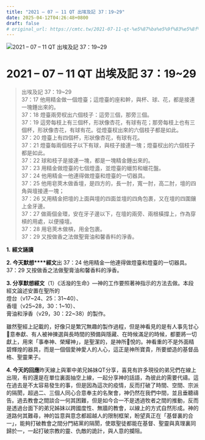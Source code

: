 ```yaml
---
title: "2021 – 07 – 11 QT 出埃及記 37：19~29"
date: 2025-04-12T04:26:48+0800
draft: false
# original_url: https://cmtc.tw/2021-07-11-qt-%e5%87%ba%e5%9f%83%e5%8f%8a%e8%a8%98-37%ef%bc%9a1929
---
```


![2021 – 07 – 11 QT 出埃及記 37：19\~29](/images/qt.jpg   "2021 – 07 – 11 QT 出埃及記 37：19\~29")

# 2021 – 07 – 11 QT 出埃及記 37：19\~29

> 出埃及記 37：19\~29  
> 37：17 他用精金做一個燈臺；這燈臺的座和幹，與杯、球、花，都是接連一塊錘出來的。  
> 37：18 燈臺兩旁杈出六個枝子：這旁三個，那旁三個。  
> 37：19 這旁每枝上有三個杯，形狀像杏花，有球有花；那旁每枝上也有三個杯，形狀像杏花，有球有花。從燈臺杈出來的六個枝子都是如此。  
> 37：20 燈臺上有四個杯，形狀像杏花，有球有花。  
> 37：21 燈臺每兩個枝子以下有球，與枝子接連一塊；燈臺杈出的六個枝子都是如此。  
> 37：22 球和枝子是接連一塊，都是一塊精金錘出來的。  
> 37：23 用精金做燈臺的七個燈盞，並燈臺的蠟剪和蠟花盤。  
> 37：24 他用精金一他連得做燈臺和燈臺的一切器具。  
> 37：25 他用皂莢木做香壇，是四方的，長一肘，寬一肘，高二肘，壇的四角與壇接連一塊；  
> 37：26 又用精金把壇的上面與壇的四面並壇的四角包裹，又在壇的四圍鑲上金牙邊。  
> 37：27 做兩個金環，安在牙子邊以下，在壇的兩旁、兩根橫撐上，作為穿槓的用處，以便擡壇。  
> 37：28 用皂莢木做槓，用金包裹。  
> 37：29 又按做香之法做聖膏油和馨香料的淨香。

**1.** **經文誦讀**

**2. 今天默想****經文**出 37：24 他用精金一他連得做燈臺和燈臺的一切器具。  
37：29 又按做香之法做聖膏油和馨香料的淨香。

**3. 分享默想經文**（1）《活潑的生命》—神的工作要照著神指示的方法去做。本段經文論述安置在聖所的  
燈台（v17\~24、25：31\~40）、  
香壇（v25\~28，30：1\~10）、  
膏油和淨香（v29，30：22\~38）的製作。

雖然聖經上記載的，好像只是繁冗無趣的製作過程，但是神看見的是有人事先甘心𣠋意奉獻、有人被神揀選與長時間的預備與隱藏、在時候滿足的時候，都要將一切獻上，用來「事奉神、榮耀神」，是聖潔的，是神所𠺇悅的。神看重的不是外面精碧輝煌的器具，而是一個個愛神愛人的人心，這正是神所寶貴，所要塑造的基督品格、聖靈果子。

**4. 今天的回應**昨天線上與軍中弟兄姊妹QT分享，喜見有許多現役的弟兄們在線上出現，有的還是在單位裏面抽空上線，一起分享神的話語，為彼此的需要代禱。這在過去是不太容易發生的事，但是因為這次的疫情，反而打破了時間、空間、宗派的隔閡，超過二、三個人同心合意奉主的名聚會，神仍然在我們中間，並且垂聽禱告。過去教會之間談合一何其困難，但是如今合一不是透過牧者之間的推動，反而是透過台面下的弟兄姊妹以跨國度性、無牆的教會，以線上的方式自然形成。神的道路何其難尋，神的旨意與意念都超越人的限制框架，盼望真正在「基督裏的合一」，能夠打破教會之間分門結黨的隔閡，使眾聖徒都能在基督、聖靈與真理裏同歸於一，一起打破宗教的靈、仇敵的詭計，與人意的攔阻。